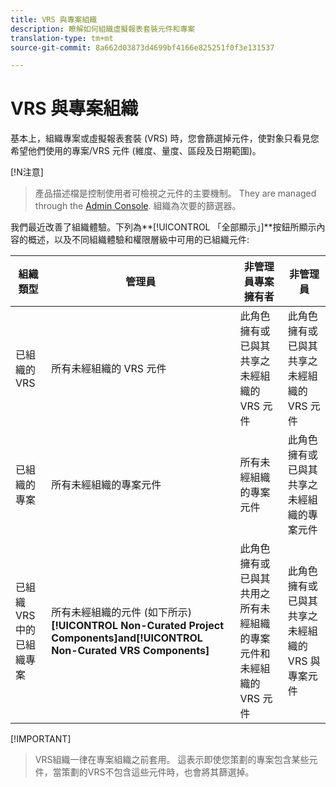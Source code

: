 ```yaml
---
title: VRS 與專案組織
description: 瞭解如何組織虛擬報表套裝元件和專案
translation-type: tm+mt
source-git-commit: 8a662d03873d4699bf4166e825251f0f3e131537

---
```



# VRS 與專案組織

基本上，組織專案或虛擬報表套裝 (VRS) 時，您會篩選掉元件，使對象只看見您希望他們使用的專案/VRS 元件 (維度、量度、區段及日期範圍)。

[!N注意]
>產品描述檔是控制使用者可檢視之元件的主要機制。 They are managed through the [Admin Console](https://helpx.adobe.com/enterprise/using/manage-products-and-profiles.html#createproductprofiles). 組織為次要的篩選器。

我們最近改善了組織體驗。下列為&#x200B;**[!UICONTROL 「全部顯示」]**按鈕所顯示內容的概述，以及不同組織體驗和權限層級中可用的已組織元件:

| 組織類型 | 管理員 | 非管理員專案擁有者 | 非管理員 |
|---|---|---|---|
| 已組織的 VRS | 所有未經組織的 VRS 元件 | 此角色擁有或已與其共享之未經組織的 VRS 元件 | 此角色擁有或已與其共享之未經組織的 VRS 元件 |
| 已組織的專案 | 所有未經組織的專案元件 | 所有未經組織的專案元件 | 此角色擁有或已與其共享之未經組織的專案元件 |
| 已組織 VRS 中的已組織專案 | 所有未經組織的元件 (如下所示) **[!UICONTROL Non-Curated Project Components]**and**[!UICONTROL  Non-Curated VRS Components]** | 此角色擁有或已與其共用之所有未經組織的專案元件和未經組織的 VRS 元件 | 此角色擁有或已與其共享之未經組織的 VRS 與專案元件 |

[!IMPORTANT]
>VRS組織一律在專案組織之前套用。 這表示即使您策劃的專案包含某些元件，當策劃的VRS不包含這些元件時，也會將其篩選掉。

